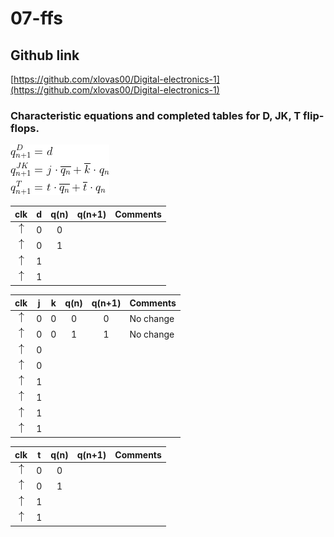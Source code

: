 # 07-ffs
## Github link
[https://github.com/xlovas00/Digital-electronics-1](https://github.com/xlovas00/Digital-electronics-1)

### Characteristic equations and completed tables for D, JK, T flip-flops.
<img src="https://github.com/xlovas00/Digital-electronics-1/blob/main/Labs/07-ffs/Images/equations.png">

   | **clk** | **d** | **q(n)** | **q(n+1)** | **Comments** |
   | :-: | :-: | :-: | :-: | :-- |
   | ![rising](Images/eq_uparrow.png) | 0 | 0 |  |  |
   | ![rising](Images/eq_uparrow.png) | 0 | 1 |  |  |
   | ![rising](Images/eq_uparrow.png) | 1 |  |  |  |
   | ![rising](Images/eq_uparrow.png) | 1 |  |  |  |

   | **clk** | **j** | **k** | **q(n)** | **q(n+1)** | **Comments** |
   | :-: | :-: | :-: | :-: | :-: | :-- |
   | ![rising](Images/eq_uparrow.png) | 0 | 0 | 0 | 0 | No change |
   | ![rising](Images/eq_uparrow.png) | 0 | 0 | 1 | 1 | No change |
   | ![rising](Images/eq_uparrow.png) | 0 |  |  |  |  |
   | ![rising](Images/eq_uparrow.png) | 0 |  |  |  |  |
   | ![rising](Images/eq_uparrow.png) | 1 |  |  |  |  |
   | ![rising](Images/eq_uparrow.png) | 1 |  |  |  |  |
   | ![rising](Images/eq_uparrow.png) | 1 |  |  |  |  |
   | ![rising](Images/eq_uparrow.png) | 1 |  |  |  |  |

   | **clk** | **t** | **q(n)** | **q(n+1)** | **Comments** |
   | :-: | :-: | :-: | :-: | :-- |
   | ![rising](Images/eq_uparrow.png) | 0 | 0 |  |  |
   | ![rising](Images/eq_uparrow.png) | 0 | 1 |  |  |
   | ![rising](Images/eq_uparrow.png) | 1 |  |  |  |
   | ![rising](Images/eq_uparrow.png) | 1 |  |  |  |
